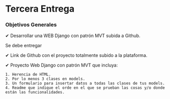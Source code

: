 # Tercera Entrega

### Objetivos Generales

✔ Desarrollar una WEB Django con patrón MVT subida a Github.

Se debe entregar

✔ Link de Github con el proyecto totalmente subido a la plataforma.

✔ Proyecto Web Django con patrón MVT que incluya:

    1. Herencia de HTML.
    2. Por lo menos 3 clases en models.
    3. Un formulario para insertar datos a todas las clases de tus models.
    4. Readme que indique el orde en el que se prueban las cosas y/o donde están las funcionalidades.


